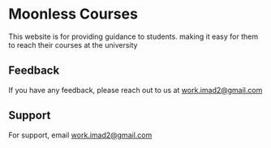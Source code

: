 # Moonless Courses

This website is for providing guidance to students. making it easy for them to reach their courses at the university

## Feedback

If you have any feedback, please reach out to us at work.imad2@gmail.com

## Support

For support, email work.imad2@gmail.com
